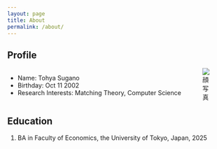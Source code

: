 ```yaml
---
layout: page
title: About
permalink: /about/
---
```


## Profile

<div style="display: flex; justify-content: space-between; align-items: flex-start;">
  <!-- 左側：テキスト -->
  <div>
    <ul>
        <li>Name: Tohya Sugano</li>
        <li>Birthday: Oct 11 2002</li>
        <li>Research Interests: Matching Theory, Computer Science</li>
    </ul>
  </div>

  <!-- 右側：写真 -->
  <div style="display: flex; margin-left: auto;">
    <img src="/assets/picture.jpg" alt="顔写真" style="max-width: 30%;">
  </div>
</div>

## Education
1. BA in Faculty of Economics, the University of Tokyo, Japan, 2025
